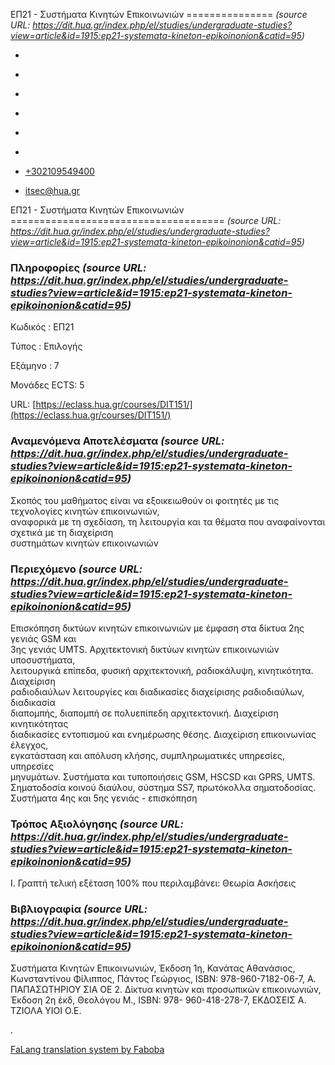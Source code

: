 ΕΠ21 - Συστήματα Κινητών Επικοινωνιών
===============    *(source URL: https://dit.hua.gr/index.php/el/studies/undergraduate-studies?view=article&id=1915:ep21-systemata-kineton-epikoinonion&catid=95)*

*   [](https://www.facebook.com/ditharokopio)
*   [](https://www.youtube.com/channel/UCEHkYirpXF1nSLxDCrfDZ4A)
*   [](https://www.linkedin.com/company/77699385)
*   [](https://www.instagram.com/dithua)

*   [](https://dit.hua.gr/index.php/el/studies/undergraduate-studies)
*   [](https://dit.hua.gr/index.php/en/studies/undergraduate-studies)

*   [+302109549400](tel:+302109549400)
*   [itsec@hua.gr](mailto:itsec@hua.gr)

ΕΠ21 - Συστήματα Κινητών Επικοινωνιών
=====================================  *(source URL: https://dit.hua.gr/index.php/el/studies/undergraduate-studies?view=article&id=1915:ep21-systemata-kineton-epikoinonion&catid=95)*

### Πληροφορίες  *(source URL: https://dit.hua.gr/index.php/el/studies/undergraduate-studies?view=article&id=1915:ep21-systemata-kineton-epikoinonion&catid=95)*

Κωδικός : ΕΠ21

Τύπος : Επιλογής

Εξάμηνο : 7

Μονάδες ECTS: 5

URL: [https://eclass.hua.gr/courses/DIT151/](https://eclass.hua.gr/courses/DIT151/)

### Αναμενόμενα Αποτελέσματα  *(source URL: https://dit.hua.gr/index.php/el/studies/undergraduate-studies?view=article&id=1915:ep21-systemata-kineton-epikoinonion&catid=95)*

Σκοπός του μαθήματος είναι να εξοικειωθούν οι φοιτητές με τις τεχνολογίες κινητών επικοινωνιών,  
αναφορικά με τη σχεδίαση, τη λειτουργία και τα θέματα που αναφαίνονται σχετικά με τη διαχείριση  
συστημάτων κινητών επικοινωνιών

### Περιεχόμενο  *(source URL: https://dit.hua.gr/index.php/el/studies/undergraduate-studies?view=article&id=1915:ep21-systemata-kineton-epikoinonion&catid=95)*

Επισκόπηση δικτύων κινητών επικοινωνιών με έμφαση στα δίκτυα 2ης γενιάς GSM και  
3ης γενιάς UMTS. Αρχιτεκτονική δικτύων κινητών επικοινωνιών υποσυστήματα,  
λειτουργικά επίπεδα, φυσική αρχιτεκτονική, ραδιοκάλυψη, κινητικότητα. Διαχείριση  
ραδιοδιαύλων λειτουργίες και διαδικασίες διαχείρισης ραδιοδιαύλων, διαδικασία  
διαπομπής, διαπομπή σε πολυεπίπεδη αρχιτεκτονική. Διαχείριση κινητικότητας  
διαδικασίες εντοπισμού και ενημέρωσης θέσης. Διαχείριση επικοινωνίας έλεγχος,  
εγκατάσταση και απόλυση κλήσης, συμπληρωματικές υπηρεσίες, υπηρεσίες  
μηνυμάτων. Συστήματα και τυποποιήσεις GSM, HSCSD και GPRS, UMTS.  
Σηματοδοσία κοινού διαύλου, σύστημα SS7, πρωτόκολλα σηματοδοσίας. Συστήματα 4ης και 5ης γενιάς - επισκόπηση

### Τρόπος Αξιολόγησης  *(source URL: https://dit.hua.gr/index.php/el/studies/undergraduate-studies?view=article&id=1915:ep21-systemata-kineton-epikoinonion&catid=95)*

Ι. Γραπτή τελική εξέταση 100% που περιλαμβάνει: Θεωρία Ασκήσεις

### Βιβλιογραφία  *(source URL: https://dit.hua.gr/index.php/el/studies/undergraduate-studies?view=article&id=1915:ep21-systemata-kineton-epikoinonion&catid=95)*

Συστήματα Κινητών Επικοινωνιών, Έκδοση 1η, Κανάτας Αθανάσιος, Κωνσταντίνου Φίλιππος, Πάντος Γεώργιος, ISBN: 978-960-7182-06-7, Α. ΠΑΠΑΣΩΤΗΡΙΟΥ ΣΙΑ ΟΕ 2. Δίκτυα κινητών και προσωπικών επικοινωνιών, Έκδοση 2η έκδ, Θεολόγου Μ., ISBN: 978- 960-418-278-7, ΕΚΔΟΣΕΙΣ Α. ΤΖΙΟΛΑ ΥΙΟΙ Ο.Ε.

.

[FaLang translation system by Faboba](http://www.faboba.com/ "Faboba : Création de composantJoomla")

[](https://dit.hua.gr/index.php/el/studies/undergraduate-studies?view=article&id=1915:ep21-systemata-kineton-epikoinonion&catid=95#)
